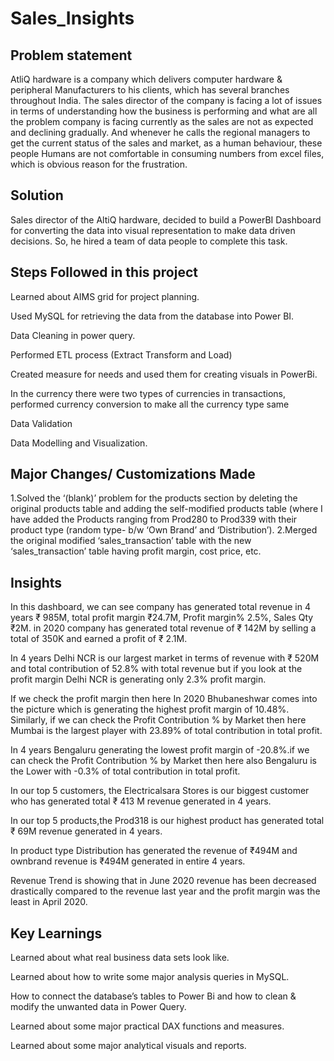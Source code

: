 # Sales_Insights
## Problem statement
AtliQ hardware is a company which delivers computer hardware & peripheral Manufacturers to his clients, which has several branches throughout India. The sales director of the company is facing a lot of issues in terms of understanding how the business is performing and what are all the problem company is facing currently as the sales are not as expected and declining gradually. And whenever he calls the regional managers to get the current status of the sales and market, as a human behaviour, these people Humans are not comfortable in consuming numbers from excel files, which is obvious reason for the frustration.

## Solution
Sales director of the AltiQ hardware, decided to build a PowerBI Dashboard for converting the data into visual representation to make data driven decisions. So, he hired a team of data people to complete this task.


## Steps Followed in this project
Learned about AIMS grid for project planning.

Used MySQL for retrieving the data from the database into Power BI.

Data Cleaning in power query.

Performed ETL process (Extract Transform and Load)

Created measure for needs and used them for creating visuals in PowerBi.

In the currency there were two types of currencies in transactions, performed currency conversion to make all the currency type same

Data Validation

Data Modelling and Visualization.

## Major Changes/ Customizations Made
1.Solved the ‘(blank)’ problem for the products section by deleting the original products table and adding the self-modified products table (where I have added the Products ranging from Prod280 to Prod339 with their product type (random type- b/w ‘Own Brand’ and ‘Distribution’). 2.Merged the original modified ‘sales_transaction’ table with the new ‘sales_transaction’ table having profit margin, cost price, etc.

## Insights
In this dashboard, we can see company has generated total revenue in 4 years ₹ 985M, total profit margin ₹24.7M, Profit margin% 2.5%, Sales Qty ₹2M. in 2020 company has generated total revenue of ₹ 142M by selling a total of 350K and earned a profit of ₹ 2.1M.

In 4 years Delhi NCR is our largest market in terms of revenue with ₹ 520M and total contribution of 52.8% with total revenue but if you look at the profit margin Delhi NCR is generating only 2.3% profit margin.

If we check the profit margin then here In 2020 Bhubaneshwar comes into the picture which is generating the highest profit margin of 10.48%. Similarly, if we can check the Profit Contribution % by Market then here Mumbai is the largest player with 23.89% of total contribution in total profit.

In 4 years Bengaluru generating the lowest profit margin of -20.8%.if we can check the Profit Contribution % by Market then here also Bengaluru is the Lower with -0.3% of total contribution in total profit.

In our top 5 customers, the Electricalsara Stores is our biggest customer who has generated total ₹ 413 M revenue generated in 4 years.

In our top 5 products,the Prod318 is our highest product has generated total ₹ 69M revenue generated in 4 years.

In product type Distribution has generated the revenue of ₹494M and ownbrand revenue is ₹494M generated in entire 4 years.

Revenue Trend is showing that in June 2020 revenue has been decreased drastically compared to the revenue last year and the profit margin was the least in April 2020.
## Key Learnings

Learned about what real business data sets look like.

Learned about how to write some major analysis queries in MySQL.

How to connect the database’s tables to Power Bi and how to clean & modify the unwanted data in Power Query.

Learned about some major practical DAX functions and measures.

Learned about some major analytical visuals and reports.

